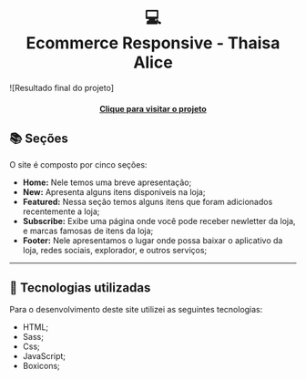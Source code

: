 <h1 align="center">
  💻<br>Ecommerce Responsive - Thaisa Alice
</h1>

![Resultado final do projeto]

<h4 align="center"><a href="https://bythealice.github.io/responsive-ecommerce-sara/">Clique para visitar o projeto</a></h4>

## 📚 Seções

O site é composto por cinco seções:

- **Home:** Nele temos uma breve apresentação;
- **New:** Apresenta alguns itens disponiveis na loja;
- **Featured:** Nessa seção temos alguns itens que foram adicionados recentemente a loja;
- **Subscribe:** Exibe uma página onde você pode receber newletter da loja, e marcas famosas de itens da loja;
- **Footer:** Nele apresentamos o lugar onde possa baixar o aplicativo da loja, redes sociais, explorador, e outros serviços;

---

## 💼 Tecnologias utilizadas

Para o desenvolvimento deste site utilizei as seguintes tecnologias:

- HTML;
- Sass;
- Css;
- JavaScript;
- Boxicons;
